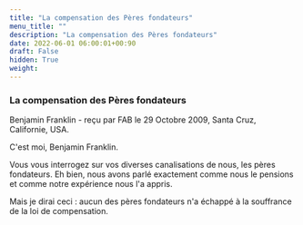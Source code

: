 ```yaml
---
title: "La compensation des Pères fondateurs"
menu_title: ""
description: "La compensation des Pères fondateurs"
date: 2022-06-01 06:00:01+00:90
draft: False
hidden: True
weight:
---
```

### La compensation des Pères fondateurs

Benjamin Franklin - reçu par FAB le 29 Octobre 2009, Santa Cruz, Californie, USA.

C'est moi, Benjamin Franklin.

Vous vous interrogez sur vos diverses canalisations de nous, les pères fondateurs. Eh bien, nous avons parlé exactement comme nous le pensions et comme notre expérience nous l'a appris.

Mais je dirai ceci : aucun des pères fondateurs n'a échappé à la souffrance de la loi de compensation.